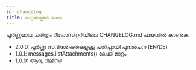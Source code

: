 ```yaml
---
id: changelog
title: മാറ്റങ്ങളുടെ രേഖ
---
```


പൂർണ്ണമായ ചരിത്രം റീപോസിറ്ററിയിലെ CHANGELOG.md ഫയലിൽ കാണുക.

- 2.0.0: പൂർണ്ണ സവിശേഷതകളുള്ള പതിപ്പായി പുനഃരചന (EN/DE)
- 1.0.1: messages.listAttachments() ലേക്ക് മാറ്റം
- 1.0.0: ആദ്യ റിലീസ്
